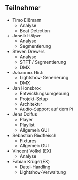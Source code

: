 ## Teilnehmer

* Timo Eißmann
	* Analyse
	* Beat Detection
* Jannik Hölper
	* Analyse
	* Segmentierung
* Steven Drewers
	* Analyse
	* STFT / Segmentierung
	* DMX
* Johannes Hirth
	* Lightshow-Generierung
	* DMX
* Jan Honsbrok
	* Entwicklungsumgebung
	* Projekt-Setup
	* Architektur
	* Audio-Support auf dem Pi
* Jens Dolfus
	* Player
	* Playlist
	* Allgemein GUI
* Sebastian Rindfleisch
	* Fixtures
	* Allgemein GUI
* Vincent Völkel (EX)
	* Analyse
* Fabian Krüger(EX)
	* Datei-Handling
	* Lightshow-Verwaltung

